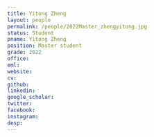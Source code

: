 ```yaml
---
title: Yitong Zheng
layout: people
permalink: /people/2022Master_zhengyitong.jpg
status: Student
pname: Yitong Zheng
position: Master student
grade: 2022
office: 
eml: 
website: 
cv: 
github: 
linkedin:
google_scholar: 
twitter: 
facebook: 
instagram:
desp: 
---
```

